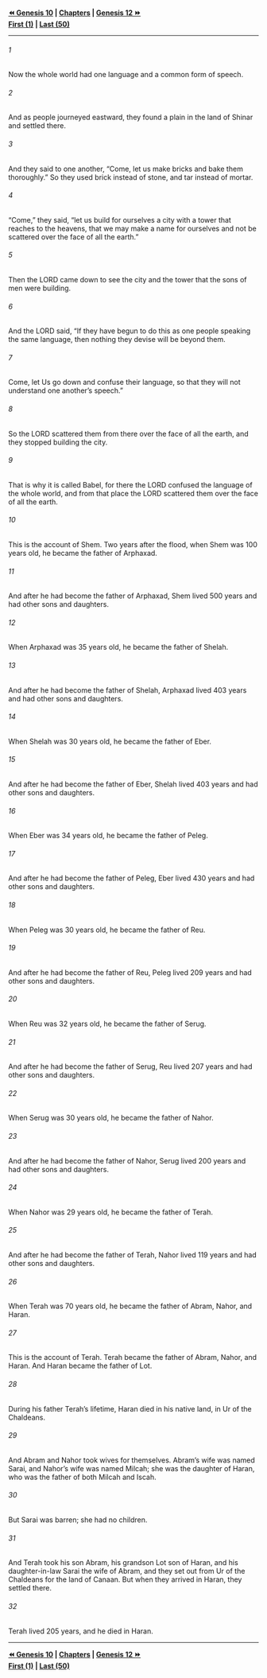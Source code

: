   
**[⏪ Genesis 10](./Genesis%2010.md) | [Chapters](./_index.md) | [Genesis 12 ⏩](./Genesis%2012.md)**  
**[First (1)](./Genesis%201.md) | [Last (50)](./Genesis%2050.md)**  
  
---  
  
###### 1  
Now the whole world had one language and a common form of speech.  
  
###### 2  
And as people journeyed eastward, they found a plain in the land of Shinar and settled there.  
  
###### 3  
And they said to one another, “Come, let us make bricks and bake them thoroughly.” So they used brick instead of stone, and tar instead of mortar.  
  
###### 4  
“Come,” they said, “let us build for ourselves a city with a tower that reaches to the heavens, that we may make a name for ourselves and not be scattered over the face of all the earth.”  
  
###### 5  
Then the LORD came down to see the city and the tower that the sons of men were building.  
  
###### 6  
And the LORD said, “If they have begun to do this as one people speaking the same language, then nothing they devise will be beyond them.  
  
###### 7  
Come, let Us go down and confuse their language, so that they will not understand one another’s speech.”  
  
###### 8  
So the LORD scattered them from there over the face of all the earth, and they stopped building the city.  
  
###### 9  
That is why it is called Babel, for there the LORD confused the language of the whole world, and from that place the LORD scattered them over the face of all the earth.  
  
###### 10  
This is the account of Shem. Two years after the flood, when Shem was 100 years old, he became the father of Arphaxad.  
  
###### 11  
And after he had become the father of Arphaxad, Shem lived 500 years and had other sons and daughters.  
  
###### 12  
When Arphaxad was 35 years old, he became the father of Shelah.  
  
###### 13  
And after he had become the father of Shelah, Arphaxad lived 403 years and had other sons and daughters.  
  
###### 14  
When Shelah was 30 years old, he became the father of Eber.  
  
###### 15  
And after he had become the father of Eber, Shelah lived 403 years and had other sons and daughters.  
  
###### 16  
When Eber was 34 years old, he became the father of Peleg.  
  
###### 17  
And after he had become the father of Peleg, Eber lived 430 years and had other sons and daughters.  
  
###### 18  
When Peleg was 30 years old, he became the father of Reu.  
  
###### 19  
And after he had become the father of Reu, Peleg lived 209 years and had other sons and daughters.  
  
###### 20  
When Reu was 32 years old, he became the father of Serug.  
  
###### 21  
And after he had become the father of Serug, Reu lived 207 years and had other sons and daughters.  
  
###### 22  
When Serug was 30 years old, he became the father of Nahor.  
  
###### 23  
And after he had become the father of Nahor, Serug lived 200 years and had other sons and daughters.  
  
###### 24  
When Nahor was 29 years old, he became the father of Terah.  
  
###### 25  
And after he had become the father of Terah, Nahor lived 119 years and had other sons and daughters.  
  
###### 26  
When Terah was 70 years old, he became the father of Abram, Nahor, and Haran.  
  
###### 27  
This is the account of Terah. Terah became the father of Abram, Nahor, and Haran. And Haran became the father of Lot.  
  
###### 28  
During his father Terah’s lifetime, Haran died in his native land, in Ur of the Chaldeans.  
  
###### 29  
And Abram and Nahor took wives for themselves. Abram’s wife was named Sarai, and Nahor’s wife was named Milcah; she was the daughter of Haran, who was the father of both Milcah and Iscah.  
  
###### 30  
But Sarai was barren; she had no children.  
  
###### 31  
And Terah took his son Abram, his grandson Lot son of Haran, and his daughter-in-law Sarai the wife of Abram, and they set out from Ur of the Chaldeans for the land of Canaan. But when they arrived in Haran, they settled there.  
  
###### 32  
Terah lived 205 years, and he died in Haran.  
  
  
---  
  
**[⏪ Genesis 10](./Genesis%2010.md) | [Chapters](./_index.md) | [Genesis 12 ⏩](./Genesis%2012.md)**  
**[First (1)](./Genesis%201.md) | [Last (50)](./Genesis%2050.md)**  
  
